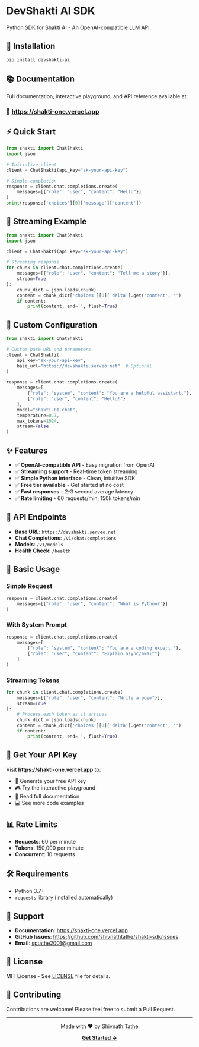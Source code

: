 # DevShakti AI SDK

Python SDK for Shakti AI - An OpenAI-compatible LLM API.

## 🚀 Installation

```bash
pip install devshakti-ai
```

## 📚 Documentation

Full documentation, interactive playground, and API reference available at:

### **🔗 https://shakti-one.vercel.app**

## ⚡ Quick Start

```python
from shakti import ChatShakti
import json

# Initialize client
client = ChatShakti(api_key="sk-your-api-key")

# Simple completion
response = client.chat.completions.create(
    messages=[{"role": "user", "content": "Hello"}]
)
print(response['choices'][0]['message']['content'])
```

## 🎯 Streaming Example

```python
from shakti import ChatShakti
import json

client = ChatShakti(api_key="sk-your-api-key")

# Streaming response
for chunk in client.chat.completions.create(
    messages=[{"role": "user", "content": "Tell me a story"}],
    stream=True
):
    chunk_dict = json.loads(chunk)
    content = chunk_dict['choices'][0]['delta'].get('content', '')
    if content:
        print(content, end='', flush=True)
```

## 🎨 Custom Configuration

```python
from shakti import ChatShakti

# Custom base URL and parameters
client = ChatShakti(
    api_key="sk-your-api-key",
    base_url="https://devshakti.serveo.net"  # Optional
)

response = client.chat.completions.create(
    messages=[
        {"role": "system", "content": "You are a helpful assistant."},
        {"role": "user", "content": "Hello!"}
    ],
    model="shakti-01-chat",
    temperature=0.7,
    max_tokens=1024,
    stream=False
)
```

## ✨ Features

- ✅ **OpenAI-compatible API** - Easy migration from OpenAI
- ✅ **Streaming support** - Real-time token streaming
- ✅ **Simple Python interface** - Clean, intuitive SDK
- ✅ **Free tier available** - Get started at no cost
- ✅ **Fast responses** - 2-3 second average latency
- ✅ **Rate limiting** - 60 requests/min, 150k tokens/min

## 🔧 API Endpoints

- **Base URL**: `https://devshakti.serveo.net`
- **Chat Completions**: `/v1/chat/completions`
- **Models**: `/v1/models`
- **Health Check**: `/health`

## 📝 Basic Usage

### Simple Request

```python
response = client.chat.completions.create(
    messages=[{"role": "user", "content": "What is Python?"}]
)
```

### With System Prompt

```python
response = client.chat.completions.create(
    messages=[
        {"role": "system", "content": "You are a coding expert."},
        {"role": "user", "content": "Explain async/await"}
    ]
)
```

### Streaming Tokens

```python
for chunk in client.chat.completions.create(
    messages=[{"role": "user", "content": "Write a poem"}],
    stream=True
):
    # Process each token as it arrives
    chunk_dict = json.loads(chunk)
    content = chunk_dict['choices'][0]['delta'].get('content', '')
    if content:
        print(content, end='', flush=True)
```

## 🔑 Get Your API Key

Visit **https://shakti-one.vercel.app** to:
- 🔐 Generate your free API key
- 🎮 Try the interactive playground  
- 📖 Read full documentation
- 💻 See more code examples

## 📊 Rate Limits

- **Requests**: 60 per minute
- **Tokens**: 150,000 per minute
- **Concurrent**: 10 requests

## 🛠️ Requirements

- Python 3.7+
- `requests` library (installed automatically)

## 🤝 Support

- **Documentation**: https://shakti-one.vercel.app
- **GitHub Issues**: https://github.com/shivnathtathe/shakti-sdk/issues
- **Email**: sptathe2001@gmail.com

## 📄 License

MIT License - See [LICENSE](LICENSE) file for details.

## 🌟 Contributing

Contributions are welcome! Please feel free to submit a Pull Request.

---

<div align="center">
Made with ❤️ by Shivnath Tathe

**[Get Started →](https://shakti-one.vercel.app)**
</div>